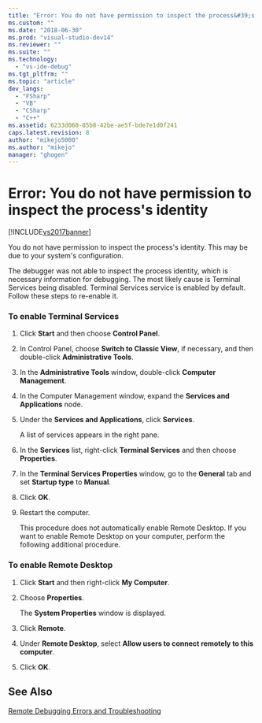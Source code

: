 ```yaml
---
title: "Error: You do not have permission to inspect the process&#39;s identity | Microsoft Docs"
ms.custom: ""
ms.date: "2018-06-30"
ms.prod: "visual-studio-dev14"
ms.reviewer: ""
ms.suite: ""
ms.technology: 
  - "vs-ide-debug"
ms.tgt_pltfrm: ""
ms.topic: "article"
dev_langs: 
  - "FSharp"
  - "VB"
  - "CSharp"
  - "C++"
ms.assetid: 6233d060-85b8-42be-ae5f-bde7e1d0f241
caps.latest.revision: 8
author: "mikejo5000"
ms.author: "mikejo"
manager: "ghogen"
---
```

# Error: You do not have permission to inspect the process&#39;s identity
[!INCLUDE[vs2017banner](../includes/vs2017banner.md)]

  
You do not have permission to inspect the process's identity. This may be due to your system's configuration.  
  
 The debugger was not able to inspect the process identity, which is necessary information for debugging. The most likely cause is Terminal Services being disabled. Terminal Services service is enabled by default. Follow these steps to re-enable it.  
  
### To enable Terminal Services  
  
1.  Click **Start** and then choose **Control Panel**.  
  
2.  In Control Panel, choose **Switch to Classic View**, if necessary, and then double-click **Administrative Tools**.  
  
3.  In the **Administrative Tools** window, double-click **Computer Management**.  
  
4.  In the Computer Management window, expand the **Services and Applications** node.  
  
5.  Under the **Services and Applications**, click **Services**.  
  
     A list of services appears in the right pane.  
  
6.  In the **Services** list, right-click **Terminal Services** and then choose **Properties**.  
  
7.  In the **Terminal Services Properties** window, go to the **General** tab and set **Startup type** to **Manual**.  
  
8.  Click **OK**.  
  
9. Restart the computer.  
  
     This procedure does not automatically enable Remote Desktop. If you want to enable Remote Desktop on your computer, perform the following additional procedure.  
  
### To enable Remote Desktop  
  
1.  Click **Start** and then right-click **My Computer**.  
  
2.  Choose **Properties**.  
  
     The **System Properties** window is displayed.  
  
3.  Click **Remote**.  
  
4.  Under **Remote Desktop**, select **Allow users to connect remotely to this computer**.  
  
5.  Click **OK**.  
  
## See Also  
 [Remote Debugging Errors and Troubleshooting](../debugger/remote-debugging-errors-and-troubleshooting.md)



